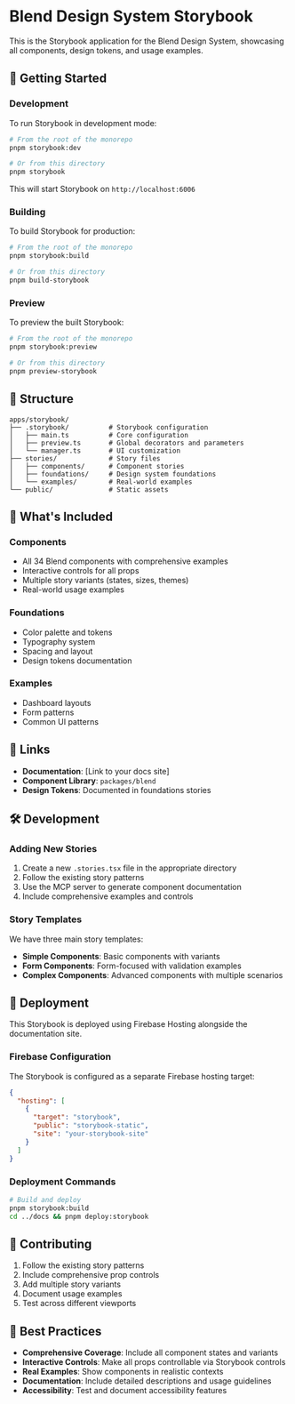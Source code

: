 # Blend Design System Storybook

This is the Storybook application for the Blend Design System, showcasing all components, design tokens, and usage examples.

## 🚀 Getting Started

### Development

To run Storybook in development mode:

```bash
# From the root of the monorepo
pnpm storybook:dev

# Or from this directory
pnpm storybook
```

This will start Storybook on `http://localhost:6006`

### Building

To build Storybook for production:

```bash
# From the root of the monorepo
pnpm storybook:build

# Or from this directory
pnpm build-storybook
```

### Preview

To preview the built Storybook:

```bash
# From the root of the monorepo
pnpm storybook:preview

# Or from this directory
pnpm preview-storybook
```

## 📁 Structure

```
apps/storybook/
├── .storybook/          # Storybook configuration
│   ├── main.ts          # Core configuration
│   ├── preview.ts       # Global decorators and parameters
│   └── manager.ts       # UI customization
├── stories/             # Story files
│   ├── components/      # Component stories
│   ├── foundations/     # Design system foundations
│   └── examples/        # Real-world examples
└── public/              # Static assets
```

## 🎨 What's Included

### Components

- All 34 Blend components with comprehensive examples
- Interactive controls for all props
- Multiple story variants (states, sizes, themes)
- Real-world usage examples

### Foundations

- Color palette and tokens
- Typography system
- Spacing and layout
- Design tokens documentation

### Examples

- Dashboard layouts
- Form patterns
- Common UI patterns

## 🔗 Links

- **Documentation**: [Link to your docs site]
- **Component Library**: `packages/blend`
- **Design Tokens**: Documented in foundations stories

## 🛠️ Development

### Adding New Stories

1. Create a new `.stories.tsx` file in the appropriate directory
2. Follow the existing story patterns
3. Use the MCP server to generate component documentation
4. Include comprehensive examples and controls

### Story Templates

We have three main story templates:

- **Simple Components**: Basic components with variants
- **Form Components**: Form-focused with validation examples
- **Complex Components**: Advanced components with multiple scenarios

## 🚀 Deployment

This Storybook is deployed using Firebase Hosting alongside the documentation site.

### Firebase Configuration

The Storybook is configured as a separate Firebase hosting target:

```json
{
  "hosting": [
    {
      "target": "storybook",
      "public": "storybook-static",
      "site": "your-storybook-site"
    }
  ]
}
```

### Deployment Commands

```bash
# Build and deploy
pnpm storybook:build
cd ../docs && pnpm deploy:storybook
```

## 📝 Contributing

1. Follow the existing story patterns
2. Include comprehensive prop controls
3. Add multiple story variants
4. Document usage examples
5. Test across different viewports

## 🎯 Best Practices

- **Comprehensive Coverage**: Include all component states and variants
- **Interactive Controls**: Make all props controllable via Storybook controls
- **Real Examples**: Show components in realistic contexts
- **Documentation**: Include detailed descriptions and usage guidelines
- **Accessibility**: Test and document accessibility features
